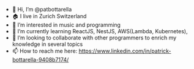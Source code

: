 - 👋 Hi, I’m @patbottarella
- 🏠 I live in Zurich Switzerland
- 👀 I’m interested in music and programming
- 🌱 I’m currently learning ReactJS, NestJS, AWS(Lambda, Kubernetes), 
- 💞️ I’m looking to collaborate with other programmers to enrich my knowledge in several topics
- 📫 How to reach me here: https://www.linkedin.com/in/patrick-bottarella-9408b7174/

<!---
patbottarella/patbottarella is a ✨ special ✨ repository because its `README.md` (this file) appears on your GitHub profile.
You can click the Preview link to take a look at your changes.
--->
